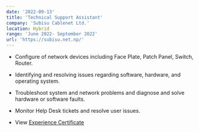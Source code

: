 ```yaml
---
date: '2022-09-13'
title: 'Technical Support Assistant'
company: 'Subisu Cablenet Ltd.'
location: Hybrid
range: 'June 2022- September 2022'
url: 'https://subisu.net.np/'
---
```


- Configure of network devices including Face Plate, Patch Panel, Switch, Router. 
- Identifying and resolving issues regarding software, hardware, and operating system.
- Troubleshoot system and network problems and diagnose and solve hardware or software faults.
- Monitor Help Desk tickets and resolve user issues.

- View [Experience Certificate](https://drive.google.com/file/d/1uA0TgdLYEEXNVJ9M0I280Zx_5ZaPP2ip/view?usp=drive_link)